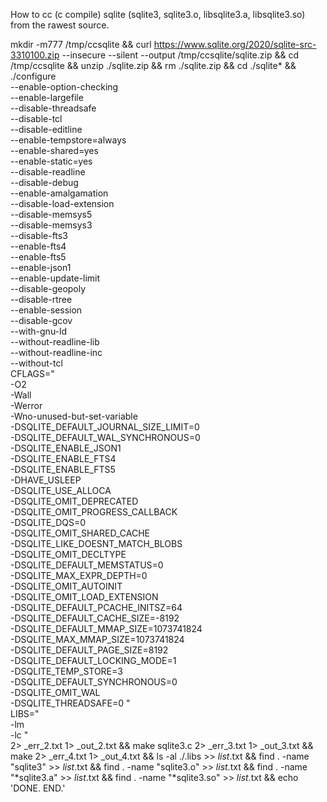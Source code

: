 

How to cc (c compile) sqlite (sqlite3, sqlite3.o, libsqlite3.a, libsqlite3.so) from the rawest source.







mkdir -m777  /tmp/ccsqlite  && 
curl  https://www.sqlite.org/2020/sqlite-src-3310100.zip  --insecure --silent  --output /tmp/ccsqlite/sqlite.zip  && 
cd  /tmp/ccsqlite  && 
unzip  ./sqlite.zip  && 
rm  ./sqlite.zip  && 
cd  ./sqlite*  && 
./configure  \
   --enable-option-checking  \
   --enable-largefile  \
   --disable-threadsafe  \
   --disable-tcl  \
   --disable-editline  \
   --enable-tempstore=always  \
   --enable-shared=yes  \
   --enable-static=yes  \
   --disable-readline  \
   --disable-debug  \
   --enable-amalgamation  \
   --disable-load-extension  \
   --disable-memsys5  \
   --disable-memsys3  \
   --disable-fts3  \
   --enable-fts4  \
   --enable-fts5  \
   --enable-json1  \
   --enable-update-limit  \
   --disable-geopoly  \
   --disable-rtree  \
   --enable-session  \
   --disable-gcov  \
   --with-gnu-ld  \
   --without-readline-lib  \
   --without-readline-inc  \
   --without-tcl  \
   CFLAGS="  \
      -O2  \
      -Wall  \
      -Werror  \
      -Wno-unused-but-set-variable  \
      -DSQLITE_DEFAULT_JOURNAL_SIZE_LIMIT=0  \
      -DSQLITE_DEFAULT_WAL_SYNCHRONOUS=0  \
      -DSQLITE_ENABLE_JSON1  \
      -DSQLITE_ENABLE_FTS4  \
      -DSQLITE_ENABLE_FTS5  \
      -DHAVE_USLEEP  \
      -DSQLITE_USE_ALLOCA  \
      -DSQLITE_OMIT_DEPRECATED  \
      -DSQLITE_OMIT_PROGRESS_CALLBACK  \
      -DSQLITE_DQS=0  \
      -DSQLITE_OMIT_SHARED_CACHE  \
      -DSQLITE_LIKE_DOESNT_MATCH_BLOBS  \
      -DSQLITE_OMIT_DECLTYPE  \
      -DSQLITE_DEFAULT_MEMSTATUS=0  \
      -DSQLITE_MAX_EXPR_DEPTH=0  \
      -DSQLITE_OMIT_AUTOINIT  \
      -DSQLITE_OMIT_LOAD_EXTENSION  \
      -DSQLITE_DEFAULT_PCACHE_INITSZ=64  \
      -DSQLITE_DEFAULT_CACHE_SIZE=-8192  \
      -DSQLITE_DEFAULT_MMAP_SIZE=1073741824  \
      -DSQLITE_MAX_MMAP_SIZE=1073741824  \
      -DSQLITE_DEFAULT_PAGE_SIZE=8192  \
      -DSQLITE_DEFAULT_LOCKING_MODE=1  \
      -DSQLITE_TEMP_STORE=3  \
      -DSQLITE_DEFAULT_SYNCHRONOUS=0  \
      -DSQLITE_OMIT_WAL  \
      -DSQLITE_THREADSAFE=0 "  \
   LIBS="  \
      -lm  \
      -lc "  \
   2> _err_2.txt   1> _out_2.txt  && 
make  sqlite3.c  2> _err_3.txt   1> _out_3.txt  && 
make             2> _err_4.txt   1> _out_4.txt  && 
ls -al  ./.libs              >> _list_.txt  && 
find .  -name  "sqlite3"     >> _list_.txt  && 
find .  -name  "sqlite3.o"   >> _list_.txt  && 
find .  -name "*sqlite3.a"   >> _list_.txt  && 
find .  -name "*sqlite3.so"  >> _list_.txt  && 
echo  'DONE. END.'





